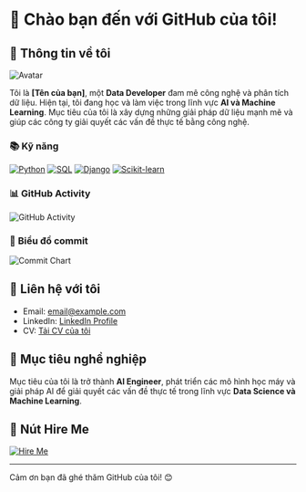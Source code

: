 # 👋 Chào bạn đến với GitHub của tôi!

## 👤 **Thông tin về tôi**
![Avatar]([https://avatars.githubusercontent.com/u/your-avatar-url](https://www.bing.com/images/search?view=detailV2&ccid=fgDWUU0F&id=3FC092AE879A0342DB6A7EA8D85E715CA96465FE&thid=OIP.fgDWUU0FVrYXAB1f4KYmYwHaFj&mediaurl=https%3A%2F%2Fcdn.dribbble.com%2Fusers%2F318273%2Fscreenshots%2F3403867%2Fai_circuits_dribbble.gif&cdnurl=https%3A%2F%2Fth.bing.com%2Fth%2Fid%2FR.7e00d6514d0556b617001d5fe0a62663%3Frik%3D%252fmVkqVxxXtiofg%26pid%3DImgRaw%26r%3D0&exph=600&expw=800&q=animated+AI+gif&simid=608012111410659154&FORM=IRPRST&ck=B17C01EA67FB3ED1BB9F4B4935B6A4F4&selectedIndex=10&itb=0&cw=1375&ch=664&ajaxhist=0&ajaxserp=0))

Tôi là **[Tên của bạn]**, một **Data Developer** đam mê công nghệ và phân tích dữ liệu. Hiện tại, tôi đang học và làm việc trong lĩnh vực **AI và Machine Learning**. Mục tiêu của tôi là xây dựng những giải pháp dữ liệu mạnh mẽ và giúp các công ty giải quyết các vấn đề thực tế bằng công nghệ.

### 📚 Kỹ năng
[![Python](https://img.shields.io/badge/-Python-3776AB?style=flat-square&logo=python&logoColor=white)](https://www.python.org/)
[![SQL](https://img.shields.io/badge/-SQL-4479A1?style=flat-square&logo=postgresql&logoColor=white)](https://www.postgresql.org/)
[![Django](https://img.shields.io/badge/-Django-092D1F?style=flat-square&logo=django&logoColor=white)](https://www.djangoproject.com/)
[![Scikit-learn](https://img.shields.io/badge/-Scikit--learn-F7931E?style=flat-square&logo=scikit-learn&logoColor=white)](https://scikit-learn.org/)

### 📊 **GitHub Activity**

![GitHub Activity](https://github-readme-stats.vercel.app/api?username=your-username&show_icons=true&hide=prs&count_private=true&theme=radical)

### 📅 **Biểu đồ commit**

![Commit Chart](https://github-readme-streak-stats.herokuapp.com/?user=your-username&theme=radical)

## 📝 **Liên hệ với tôi**
- Email: [email@example.com](mailto:email@example.com)
- LinkedIn: [LinkedIn Profile](https://www.linkedin.com/in/your-profile/)
- CV: [Tải CV của tôi](https://your-website.com/cv)

## 🎯 **Mục tiêu nghề nghiệp**
Mục tiêu của tôi là trở thành **AI Engineer**, phát triển các mô hình học máy và giải pháp AI để giải quyết các vấn đề thực tế trong lĩnh vực **Data Science và Machine Learning**.

## 💼 **Nút Hire Me**

[![Hire Me](https://img.shields.io/badge/Hire%20Me-%23ff1493?style=for-the-badge&logo=hireable&logoColor=white)](https://your-website.com/hire-me)

---

Cảm ơn bạn đã ghé thăm GitHub của tôi! 😊
